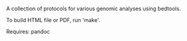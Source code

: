 A collection of protocols for various genomic analyses using bedtools.

To build HTML file or PDF, run 'make'.

Requires: pandoc
